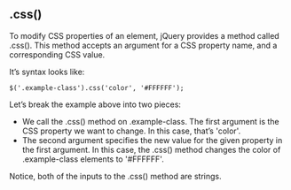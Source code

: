 ## .css()

To modify CSS properties of an element, jQuery provides a method called .css(). This method accepts an argument for a CSS property name, and a corresponding CSS value.

It’s syntax looks like:

```
$('.example-class').css('color', '#FFFFFF');

```

Let’s break the example above into two pieces:

- We call the .css() method on .example-class. The first argument is the CSS property we want to change. In this case, that’s 'color'.
- The second argument specifies the new value for the given property in the first argument. In this case, the .css() method changes the color of .example-class elements to '#FFFFFF'.

Notice, both of the inputs to the .css() method are strings.
